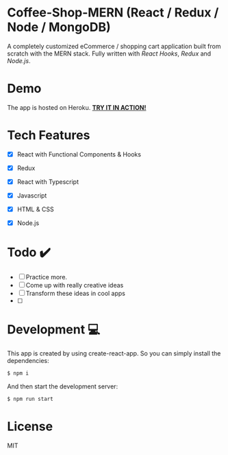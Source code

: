 # Coffee-Shop-MERN (React / Redux / Node / MongoDB)
A completely customized eCommerce / shopping cart application built from scratch with the MERN stack. Fully written with *React Hooks*, *Redux* and *Node.js*.


# Demo
The app is hosted on Heroku. [**TRY IT IN ACTION!**](https://frontend-projects-by-vova.netlify.app/)



# Tech Features
- [x] React with Functional Components & Hooks
- [x] Redux
- [x] React with Typescript
- [x] Javascript
- [x] HTML & CSS
- [x] Node.js



# Todo ✔️
- [ ] Practice more.
- [ ] Come up with really creative ideas
- [ ] Transform these ideas in cool apps
- [ ] 
# Development 💻
This app is created by using create-react-app. 
So you can simply install the dependencies:
```bash
$ npm i
```
And then start the development server:
```bash
$ npm run start 
```
# License 
MIT
